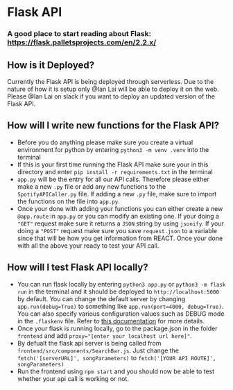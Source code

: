 # Flask API

### A good place to start reading about Flask: https://flask.palletsprojects.com/en/2.2.x/

## How is it Deployed?

Currently the Flask API is being deployed through serverless. Due to the nature of how it is setup only @Ian Lai
will be able to deploy it on the web. Please @Ian Lai on slack if you want to deploy an updated version of the Flask API.

## How will I write new functions for the Flask API?

- Before you do anything please make sure you create a virtual environment for python by entering `python3 -m venv .venv` into the terminal
- If this is your first time running the Flask API make sure your in this directory and enter `pip install -r requirements.txt` in the terminal
- `app.py` will be the entry for all our API calls. Therefore please either make a new `.py` file or add any new functions to the `SpotifyAPICaller.py` file. If adding a new `.py` file, make sure to import the functions on the file into `app.py`.
- Once your done with adding your functions you can either create a new `@app.route` in `app.py` or you can modify an existing one. If your doing a `"GET"` request make sure it returns a `JSON` string by using `jsonify`. If your doing a `"POST"` request make sure you save `request.json` to a variable since that will be how you get information from REACT. Once your done with all the above your ready to test your API call.

## How will I test Flask API locally?

- You can run flask locally by entering `python3 app.py` or `python3 -m flask run` in the terminal and it should be deployed to `http://localhost:5000` by default. You can change the default server by changing `app.run(debug=True)` to something like `app.run(port=4000, debug=True)`. You can also specify various configuration values such as DEBUG mode in the `.flaskenv` file. Refer to [this documentation](https://flask.palletsprojects.com/en/2.2.x/config/) for more details.
- Once your flask is running locally, go to the package.json in the folder `frontend` and add `proxy="[enter your localhost url here]"`.
- By defualt the flask api server is being called from `frontend/src/components/SearchBar.js`. Just change the `fetch('[serverURL]', songParameters)` to `fetch('[YOUR API ROUTE]', songParameters)`
- Run the frontend using `npm start` and you should now be able to test whether your api call is working or not.
